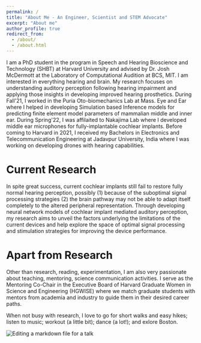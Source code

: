 ```yaml
---
permalink: /
title: "About Me - An Engineer, Scientist and STEM Advocate"
excerpt: "About me"
author_profile: true
redirect_from: 
  - /about/
  - /about.html
---
```


I am a PhD student in the program in Speech and Hearing Bioscience and Technology (SHBT) at Harvard University and advised by Dr. Josh McDermott at the Laboratory of Computational Audition at BCS, MIT. I am interested in everything hearing and brain. My research focuses on understanding auditory perception following hearing impairment and applying those insights in developing improved hearing prosthetics. During Fall'21, I worked in the Puria Oto-biomechanics Lab at Mass. Eye and Ear where I helped in developing Simulation based Inference models for predicting finite element model parameters of mammalian middle and inner ear. During Spring'22, I was affilaited to Nakajima Lab where I developed middle ear microphones for fully-implantable cochlear implants. Before coming to Harvard in 2021, I received my Bachelors in Electronics and Telecommunication Engineering at Jadavpur University, India where I was working on developing drones with hearing capabilities. 

Current Research
================

In spite great success, current cochlear implants still fail to restore fully normal hearing perception, possibly (1) because of the suboptimal signal processing strategies (2) the brain pathway may not be able to adapt itself completely to the altered peripheral representation. Through developing neural network models of cochlear implant mediated auditory perception, my research aims to unveil the factors underlying the limitations of the current devices and help explore the space of optimal signal processing and stimulation strategies for improving the device performance. 

Apart from Research
====================
Other than research, reading, experimentation, I am also very passionate about teaching, mentoring, science communication activities. I serve as the Mentoring Co-Chair in the Executive Board of Harvard Graduate Women in Science and Engineering (HGWISE) where we match graduate students with mentors from academia and industry to guide them in their desired career paths. 

When not busy with research, I love to go for short walks and easy hikes; listen to music; workout (a little bit); dance (a lot!); and exlore Boston. 


![Editing a markdown file for a talk](/images/editing-talk.png)
